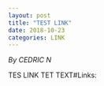 ```yaml
---
layout: post
title: "TEST LINK"
date: 2018-10-23
categories: LINK
---
```


*By CEDRIC N*

TES LINK TET TEXT#Links:
